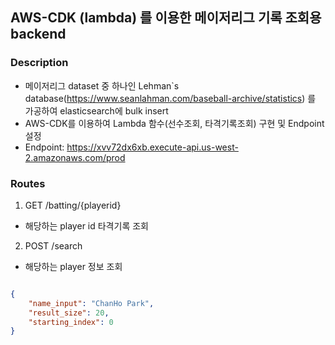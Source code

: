 ## AWS-CDK (lambda) 를 이용한 메이저리그 기록 조회용 backend

### Description

- 메이저리그 dataset 중 하나인 Lehman`s database(https://www.seanlahman.com/baseball-archive/statistics) 를 가공하여 elasticsearch에 bulk insert
- AWS-CDK를 이용하여 Lambda 함수(선수조회, 타격기록조회) 구현 및 Endpoint 설정
- Endpoint: https://xvv72dx6xb.execute-api.us-west-2.amazonaws.com/prod

### Routes 

1. GET /batting/{playerid}

- 해당하는 player id 타격기록 조회

2. POST /search

- 해당하는 player 정보 조회

```json

{
    "name_input": "ChanHo Park", 
    "result_size": 20,
    "starting_index": 0
}


```
